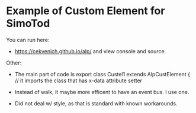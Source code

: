 ﻿
# Example of Custom Element for SimoTod 

You can run here:
- https://cekvenich.github.io/alp/
and view console and source.


Other:
- The main part of code is export class Custel1 extends AlpCustElement { // it imports the class that has x-data attribute setter

- Instead of walk, it maybe more efficent to have an event bus. 
I use one.

- Did not deal w/ style, as that is standard with known workarounds.